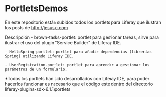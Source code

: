 PortletsDemos
=============

En este repositorio están subidos todos los portlets para Liferay que ilustran los posts de http://jesuslc.com


Descripción
	- brown-tasks-portlet: portlet para gestionar tareas, sirve para ilustrar el uso del plugin "Service Builder" de Liferay IDE.

	- HelloSpring-portlet: portlet para añadir dependencias (librerías Spring) utilizando Liferay IDE.

	- UserRegistration-portlet: portlet para aprender a gestionar los parámetros de un formulario.	

*Todos los portlets han sido desarrollados con Liferay IDE, para poder hacerlos funcionar es necesario que el código este dentro del directorio liferay-plugins-sdk-6.1.1\portlets

